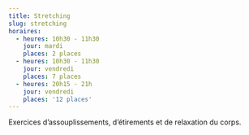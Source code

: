 ```yaml
---
title: Stretching
slug: stretching
horaires:
  - heures: 10h30 - 11h30
    jour: mardi
    places: 2 places
  - heures: 10h30 - 11h30
    jour: vendredi
    places: 7 places
  - heures: 20h15 - 21h
    jour: vendredi
    places: '12 places'
---
```

Exercices d’assouplissements, d’étirements et de relaxation du corps.
